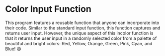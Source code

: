 # Color Input Function
This program features a reusable function that anyone can incorporate into their code. Similar to the standard input function, this function captures and returns user input. However, the unique aspect of this incolor function is that it returns the user input in a randomly selected color from a palette of beautiful and bright colors: Red, Yellow, Orange, Green, Pink, Cyan, and Blue! 😄

